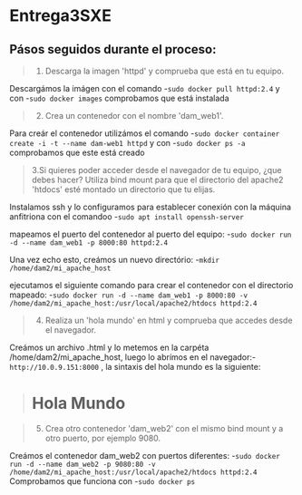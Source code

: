 # Entrega3SXE

## Pásos seguidos durante el proceso:

>1. Descarga la imagen 'httpd' y comprueba que está en tu equipo.

Descargámos la imágen con el comando -`sudo docker pull httpd:2.4`
y con -`sudo docker images` comprobamos que está instalada

>2. Crea un contenedor con el nombre 'dam_web1'.

Para creár el contenedor utilizámos el comando 
-`sudo docker container create -i -t --name dam-web1 httpd`
y con -`sudo docker ps -a` comprobamos que este está creado


>3.Si quieres poder acceder desde el navegador de tu equipo,
>¿que debes hacer? Utiliza bind mount para que el directorio del apache2
>'htdocs' esté montado un directorio que tu elijas.

Instalamos ssh y lo configuramos para establecer conexión con la máquina anfitriona
con el comandoo -`sudo apt install openssh-server`

mapeamos el puerto del contenedor al puerto del equipo:
-`sudo docker run -d --name dam_web1 -p 8000:80 httpd:2.4`

Una vez echo esto, creámos un nuevo directório:
-`mkdir /home/dam2/mi_apache_host`

ejecutamos el siguiente comando para crear el contenedor con el directorio mapeado:
-`sudo docker run -d --name dam_web1 -p 8000:80 -v /home/dam2/mi_apache_host:/usr/local/apache2/htdocs httpd:2.4`

>4. Realiza un 'hola mundo' en html y comprueba que accedes desde el navegador.

Creámos un archivo .html y lo metemos en la carpéta /home/dam2/mi_apache_host, luego lo abrímos
en el navegador:-`http://10.0.9.151:8000` , la sintaxis del hola mundo es la siguiente: 

 ><html>
 >    <head>
 >        <title>Hola Mundo</title>
 >    </head>
 >    <body>
 >        <h1>Hola Mundo</h1>
 >    </body>
 ></html>


>5. Crea otro contenedor 'dam_web2' con el mismo bind mount y a otro puerto, por ejemplo 9080.

Creámos el contenedor dam_web2 con puertos diferentes:
-`sudo docker run -d --name dam_web2 -p 9080:80 -v /home/dam2/mi_apache_host:/usr/local/apache2/htdocs httpd:2.4`
Comprobamos que funciona con -`sudo docker ps`
